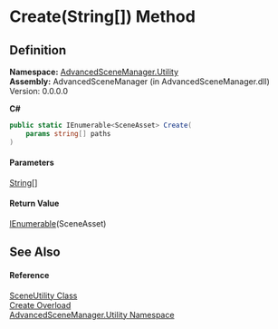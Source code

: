 # Create(String\[]) Method

## Definition

**Namespace:** [AdvancedSceneManager.Utility](N_AdvancedSceneManager_Utility.md)\
**Assembly:** AdvancedSceneManager (in AdvancedSceneManager.dll) Version: 0.0.0.0

**C#**

```c#
public static IEnumerable<SceneAsset> Create(
	params string[] paths
)
```

#### Parameters

&#x20; [String](https://learn.microsoft.com/dotnet/api/system.string)\[]&#x20;

#### Return Value

[IEnumerable](https://learn.microsoft.com/dotnet/api/system.collections.generic.ienumerable-1)(SceneAsset)

## See Also

#### Reference

[SceneUtility Class](T_AdvancedSceneManager_Utility_SceneUtility.md)\
[Create Overload](Overload_AdvancedSceneManager_Utility_SceneUtility_Create.md)\
[AdvancedSceneManager.Utility Namespace](N_AdvancedSceneManager_Utility.md)
